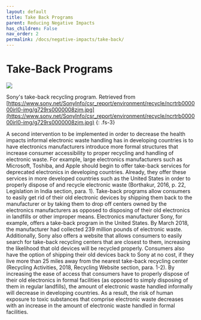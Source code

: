```yaml
---
layout: default
title: Take Back Programs
parent: Reducing Negative Impacts
has_children: False
nav_order: 2
permalink: /docs/negative-impacts/take-back/
---
```


# Take-Back Programs
![](https://www.sony.net/SonyInfo/csr_report/environment/recycle/ncrtrb000000irl0-img/g729rs0000008zjm.jpg)

Sony's take-back recycling program. Retrieved from [https://www.sony.net/SonyInfo/csr_report/environment/recycle/ncrtrb000000irl0-img/g729rs0000008zjm.jpg](https://www.sony.net/SonyInfo/csr_report/environment/recycle/ncrtrb000000irl0-img/g729rs0000008zjm.jpg)
{: .fs-3}

A second intervention to be implemented in order to decrease the health impacts informal electronic waste handling has in developing countries is to have electronics manufacturers introduce more formal structures that increase consumer accessibility to proper recycling and handling of electronic waste. For example, large electronics manufacturers such as Microsoft, Toshiba, and Apple should begin to offer take-back services for deprecated electronics in developing countries. Already, they offer these services in more developed countries such as the United States in order to properly dispose of and recycle electronic waste (Borthakur, 2016, p. 22, Legislation in India section, para. 1). Take-back programs allow consumers to easily get rid of their old electronic devices by shipping them back to the manufacturer or by taking them to drop off centers owned by the electronics manufacturers as opposed to disposing of their old electronics in landfills or other improper means. Electronics manufacturer Sony, for example, offers a take-back program in the United States. By March 2018, the manufacturer had collected 239 million pounds of electronic waste. Additionally, Sony also offers a website that allows consumers to easily search for take-back recycling centers that are closest to them, increasing the likelihood that old devices will be recycled properly. Consumers also have the option of shipping their old devices back to Sony at no cost, if they live more than 25 miles away from the nearest take-back recycling center (Recycling Activities, 2018, Recycling Website section, para. 1-2). By increasing the ease of access that consumers have to properly dispose of their old electronics in formal facilities (as opposed to simply disposing of them in regular landfills), the amount of electronic waste handled informally will decrease in developing countries. As a result, the risk of human exposure to toxic substances that comprise electronic waste decreases with an increase in the amount of electronic waste handled in formal facilities.  

